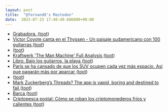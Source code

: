 ```yaml
---
layout: post
title:  "@fernand0's Mastodon"
date:  2023-07-23 17:40:49.686000+00:00
---
```

*  [Grabadora. ](https://avecesunafoto.wordpress.com/2023/07/23/grabadora) ([toot](https://mastodon.social/@fernand0/110764625080333014))
*  [Víctor Coyote canta en el Thyssen - Un paisaje sudamericano con 100 guitarras ](https://www.youtube.com/watch?v=whdLj0m5jEA&amp%3Bfeature=youtu.b) ([toot](https://mastodon.social/@fernand0/110764506756164965))
*  [ ](https://mastodon.social/@rb3n) ([toot](https://mastodon.social/@fernand0/110764416201370281))
*  [Kraftwerk 'The Man Machine' Full Analysis ](https://www.youtube.com/watch?v=9spBqoc43yI&amp%3Bfeature=youtu.b) ([toot](https://mastodon.social/@fernand0/110764370265326739))
*  [Libro. Bajo los guijarros, la playa ](https://fotografiasenmovimiento.wordpress.com/2023/07/23/libro-bajo-los-guijarros-la-playa) ([toot](https://mastodon.social/@fernand0/110764196844210168))
*  [París se ha cansado de que los SUV ocupen cada vez más espacio. Así que pagarán más por aparcar ](https://www.xataka.com/movilidad/paris-se-ha-cansado-que-suv-ocupen-cada-vez-espacio-asi-que-pagaran-aparca) ([toot](https://mastodon.social/@fernand0/110764193826027537))
*  [ ](https://mastodon.social/@vrruiz) ([toot](https://mastodon.social/@fernand0/110764101755164711))
*  [Mark Zuckerberg’s Threads? The app is vapid, boring and destined to fail ](https://www.theguardian.com/commentisfree/2023/jul/13/threads-mark-zuckerberg-twitter-met) ([toot](https://mastodon.social/@fernand0/110763864355280597))
*  [Barca ](https://www.flickr.com/photos/fernand0/53057251313) ([toot](https://mastodon.social/@fernand0/110763801886902643))
*  [Criptopesca postal: Cómo se roban los criptomonederos fríos y calientes ](https://securelist.lat/hot-and-cold-cryptowallet-phishing/98017) ([toot](https://mastodon.social/@fernand0/110763587869008622))
